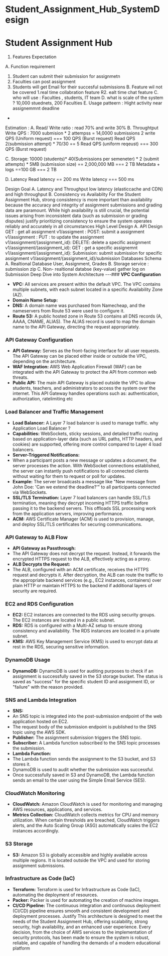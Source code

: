 # Student_Assignment_Hub_SystemDesign

# Student Assignment Hub
1. Features Expectation

A. Function requirement
1. Student can submit their submission for assignmetn
2. Faculties can post assignment
3. Students will get Email for their succesful submissions
B. Feature wil not be covered
1.real time collabration feature
R2. ealt time chat feature
C. who will use :
Faculties , students, IT team
D. what is scale of the system ?
10,000 stuednets, 200 Faculties
E. Usage patteern :
Hight activity near assignemmnt deadline
*

Estimation :
A. Read/ Write ratio : read 70% and write 30%
B. Throughtput Write QPS :
7000 submision * 2 attempss = 14,0000 submissions
2 write QPS (Uniform request) === 100 QPS (Burst request)
Read QPS
2(submission attempt) * 70/30 == 5 Read QPS (uniform reqeust) === 300 QPS (Burst
request)

C. Storage:
10000 (students)* 40(Submissions per semeneter) * 2 (submit attempts) * 5MB
(submission size) == 2,000,000 MB === 2 TB
Metadata + logs ==100 GB === 2 TB

D. Latency
Read latency == 200 ms
Write latency === 500 ms

Design Goal
A. Latency and Throughput
low latency (elasticcache and CDN) and high throughput
B. Consistency vs Availablity
For the Student Assignment Hub, strong consistency is more important than
availability because the accuracy and integrity of assignment submissions and
grading data are paramount. While high availability is still crucial, the potential
issues arising from inconsistent data (such as submission or grading disputes)
justify prioritizing consistency to ensure the system operates reliably and accurately
in all circumstances
High Level Design
A. API Design
GET : get all assignment
v1/assigment :
POST: submit a assignment
v1/assignment :
PUT : to update the assignment
v1/assignment/{assignment_id}:
DELETE: delete a specific assignment
v1/assignment/(assignment_id):
GET : get a specific assignemnt
v1/assignment/{assignment_id}:
Submission: submit submission for specific assignment
v1/assignment/{assignment_id}/submission
Databases Schema
A. Realtional Database
User, Assignment, Grades
B. Storage service : submission zip
C. Non- realtional databse (key-value) gather log on Submission
Deep Dive into System Architecture
---### **VPC Configuration**
- **VPC:** All services are present within the default VPC. The VPC contains multiple
subnets, with each subnet located in a specific Availability Zone (AZ).
- **Domain Name Setup:**
- **DNS:** A domain name was purchased from Namecheap, and the nameservers
from Route 53 were used to configure it.
- **Route 53:** A public hosted zone in Route 53 contains all DNS records (A, AAAA,
CNAME, ALIAS). The ALIAS record is used to map the domain name to the API Gateway,
directing the request appropriately.
### **API Gateway Configuration**
- **API Gateway:** Serves as the front-facing interface for all user requests. The API
Gateway can be placed either inside or outside the VPC, depending on the
architecture.
- **WAF Integration:**
AWS Web Application Firewall (WAF) can be integrated with the API Gateway to protect
the API from common web threats.
- **Public API:** The main API Gateway is placed outside the VPC to allow students,
teachers, and administrators to access the system over the internet. This API Gateway
handles operations such as: authentication, authorization, ratelimiting etc
### **Load Balancer and Traffic Management**
- **Load Balancer:** A Layer 7 load balancer is used to manage traffic.
why Application Load Balancer ?
- **Capabilities:** WebSockets, sticky sessions, and detailed traffic routing based on
application-layer data (such as URL paths, HTTP headers, and cookies) are supported,
offering more control compared to Layer 4 load balancers.
- **Server-Triggered Notifications:**
- When a participant posts a new message or updates a document, the server
processes the action. With WebSocket connections established, the server can
instantly push notifications to all connected clients without waiting for them to
request or poll for updates.
- **Example:** The server broadcasts a message like "New message from John Doe:
'Can we extend the deadline?'" to all participants connected via WebSockets.
- **SSL/TLS Termination:** Layer 7 load balancers can handle SSL/TLS termination,
meaning they decrypt incoming HTTPS traffic before passing it to the backend servers.
This offloads SSL processing work from the application servers, improving
performance.
- **ACM:** AWS Certificate Manager (ACM) is used to provision, manage, and deploy
SSL/TLS certificates for securing communications.
### **API Gateway to ALB Flow**
- **API Gateway as Passthrough:**
- The API Gateway does not decrypt the request. Instead, it forwards the encrypted
HTTPS request to the ALB, effectively acting as a proxy.
- **ALB Decrypts the Request:**
- The ALB, configured with an ACM certificate, receives the HTTPS request and
decrypts it. After decryption, the ALB can route the traffic to the appropriate backend
services (e.g., EC2 instances, containers) over plain HTTP or maintain HTTPS to the
backend if additional layers of security are required.
### **EC2 and RDS Configuration**
- **EC2:** EC2 instances are connected to the RDS using security groups. The EC2
instances are located in a public subnet.
- **RDS:** RDS is configured with a Multi-AZ setup to ensure strong consistency and
availability. The RDS instances are located in a private subnet.
- **KMS:** AWS Key Management Service (KMS) is used to encrypt data at rest in the
RDS, securing sensitive information.
### **DynamoDB Usage**
- **DynamoDB:** DynamoDB is used for auditing purposes to check if an assignment
is successfully saved in the S3 storage bucket. The status is saved as "success" for the
specific student ID and assignment ID, or "failure" with the reason provided.
### **SNS and Lambda Integration**
- **SNS:**
- An SNS topic is integrated into the post-submission endpoint of the web application
hosted on EC2.
- The request body of the submission endpoint is published to the SNS topic using
the AWS SDK.
- **Publisher:** The assignment submission triggers the SNS topic.
- **Subscriber:** A Lambda function subscribed to the SNS topic processes the
submission.
- **Lambda Function:**
- The Lambda function sends the assignment to the S3 bucket, and S3 stores it.
- DynamoDB is used to audit whether the submission was successful.
- Once successfully saved in S3 and DynamoDB, the Lambda function sends an email
to the user using the Simple Email Service (SES).
### **CloudWatch Monitoring**
- **CloudWatch:** Amazon CloudWatch is used for monitoring and managing AWS
resources, applications, and services.
- **Metrics Collection:** CloudWatch collects metrics for CPU and memory
utilization. When certain thresholds are breached, CloudWatch triggers alerts, and the
Auto Scaling Group (ASG) automatically scales the EC2 instances accordingly.
### **S3 Storage**
- **S3:** Amazon S3 is globally accessible and highly available across multiple
regions. It is located outside the VPC and used for storing assignment submissions.
### **Infrastructure as Code (IaC)**
- **Terraform:** Terraform is used for Infrastructure as Code (IaC), automating the
deployment of resources.
- **Packer:** Packer is used for automating the creation of machine images.
- **CI/CD Pipeline:** The continuous integration and continuous deployment (CI/CD)
pipeline ensures smooth and consistent development and deployment processes.
Justify
This architecture is designed to meet the needs of the Student Assignment Hub,
offering scalability, strong security, high availability, and an enhanced user
experience. Every decision, from the choice of AWS services to the implementation of
security protocols, has been made to ensure the system is robust, reliable, and
capable of handling the demands of a modern educational platform
